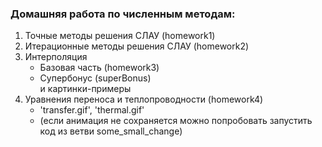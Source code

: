 ### Домашняя работа по численным методам:
1. Точные методы решения СЛАУ (homework1)
2. Итерационные методы решения СЛАУ (homework2)
3. Интерполяция
   - Базовая часть (homework3)
   - Супербонус (superBonus) <br>
          и картинки-примеры
4. Уравнения переноса и теплопроводности (homework4)
   -  'transfer.gif', 'thermal.gif'
   -  (если анимация не сохраняется можно попробовать запустить код из ветви some_small_change)
